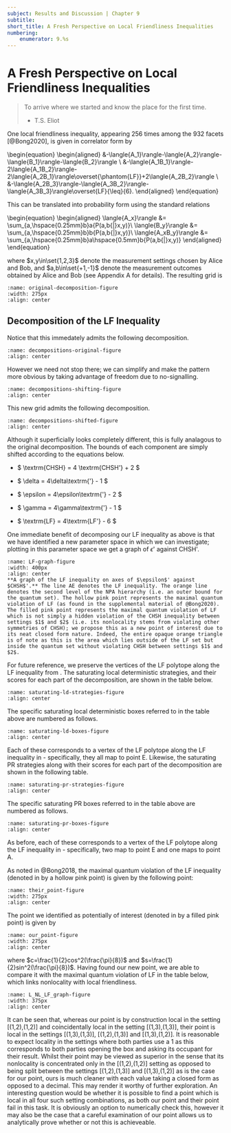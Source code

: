 ```yaml
---
subject: Results and Discussion | Chapter 9
subtitle:
short_title: A Fresh Perspective on Local Friendliness Inequalities
numbering: 
    enumerator: 9.%s
---
```


# A Fresh Perspective on Local Friendliness Inequalities

> To arrive where we started and know the place for the first time.
> - T.S. Eliot

One local friendliness inequality, appearing 256 times among the 932 facets [@Bong2020], is given in correlator form by

\begin{equation}
\begin{aligned}
    &-\langle{A_1}\rangle-\langle{A_2}\rangle-\langle{B_1}\rangle-\langle{B_2}\rangle \\
    &-\langle{A_1B_1}\rangle-2\langle{A_1B_2}\rangle-2\langle{A_2B_1}\rangle\overset{\phantom{LF}}+2\langle{A_2B_2}\rangle \\
    &-\langle{A_2B_3}\rangle-\langle{A_3B_2}\rangle-\langle{A_3B_3}\rangle\overset{LF}{\leq}{6}.
\end{aligned}
\end{equation}

This can be translated into probability form using the standard relations

\begin{equation}
\begin{aligned}
    \langle{A_x}\rangle &= \sum_{a,\hspace{0.25mm}b}a{P(a,b{|}x,y)}\\
    \langle{B_y}\rangle &= \sum_{a,\hspace{0.25mm}b}b{P(a,b{|}x,y)}\\
    \langle{A_xB_y}\rangle &= \sum_{a,\hspace{0.25mm}b}a\hspace{0.5mm}b{P(a,b{|}x,y)}
\end{aligned}
\end{equation}

where $x,y\in\set{1,2,3}$ denote the measurement settings chosen by Alice and Bob, and $a,b\in\set{+1,-1}$ denote the measurement outcomes obtained by Alice and Bob (see Appendix A for details). The resulting grid is

```{figure} LF-grid-original.JPG
:name: original-decomposition-figure
:width: 275px
:align: center
```

## Decomposition of the LF Inequality

Notice that this immedately admits the following decomposition.

```{figure} decompositions-original.JPG
:name: decompositions-original-figure
:align: center
```

However we need not stop there; we can simplify and make the pattern more obvious by taking advantage of freedom due to no-signalling.

```{figure} decompositions-shifting.JPG
:name: decompositions-shifting-figure
:align: center
```

This new grid admits the following decomposition. 

```{figure} decompositions-shifted.JPG
:name: decompositions-shifted-figure
:align: center
```
Although it superficially looks completely different, this is fully analagous to the original decomposition. The bounds of each component are simply shifted according to the equations below.

- $ \textrm{CHSH} = 4 \textrm{CHSH'} + 2 $

- $ \delta = 4\delta\textrm{'} - 1 $

- $ \epsilon = 4\epsilon\textrm{'} - 2 $

- $ \gamma = 4\gamma\textrm{'} - 1 $

- $ \textrm{LF} = 4\textrm{LF'} - 6 $

One immediate benefit of decomposing our LF inequality as above is that we have identified a new parameter space in which we can investigate; plotting in this parameter space we get a graph of $\epsilon$' against CHSH'.

```{figure} LFgraph.JPG
:name: LF-graph-figure
:width: 400px
:align: center
**A graph of the LF inequality on axes of $\epsilon$' against $CHSH$'.** The line AE denotes the LF inequality. The orange line denotes the second level of the NPA hierarchy (i.e. an outer bound for the quantum set). The hollow pink point represents the maximal quantum violation of LF (as found in the supplemental material of @Bong2020). The filled pink point represents the maximal quantum violation of LF which is not simply a hidden violation of the CHSH inequality between settings $1$ and $2$ (i.e. its nonlocality stems from violating other symmetries of CHSH); we propose this as a new point of interest due to its neat closed form nature. Indeed, the entire opaque orange triangle is of note as this is the area which lies outside of the LF set but inside the quantum set without violating CHSH between settings $1$ and $2$.
```

For future reference, we preserve the vertices of the LF polytope along the LF inequality from [](#LF-graph-figure). The saturating local deterministic strategies, and their scores for each part of the decomposition, are shown in the table below.

```{figure} saturating-ld-strategies.JPG
:name: saturating-ld-strategies-figure
:align: center
```

The specific saturating local deterministic boxes referred to in the table above are numbered as follows. 

```{figure} saturating-ld-boxes.JPG
:name: saturating-ld-boxes-figure
:align: center
```

Each of these corresponds to a vertex of the LF polytope along the LF inequality in [](#LF-graph-figure) - specifically, they all map to point E. Likewise, the saturating PR strategies along with their scores for each part of the decomposition are shown in the following table. 

```{figure} saturating-pr-strategies.JPG
:name: saturating-pr-strategies-figure
:align: center
```

The specific saturating PR boxes referred to in the table above are numbered as follows.

```{figure} saturating-pr-boxes.JPG
:name: saturating-pr-boxes-figure
:align: center
```

As before, each of these corresponds to a vertex of the LF polytope along the LF inequality in [](#LF-graph-figure) - specifically, two map to point E and one maps to point A.

As noted in @Bong2018, the maximal quantum violation of the LF inequality (denoted in [](#LF-graph-figure) by a hollow pink point) is given by the following point:

```{figure} their_point.JPG
:name: their_point-figure
:width: 275px
:align: center
```

The point we identified as potentially of interest (denoted in [](#LF-graph-figure) by a filled pink point) is given by

```{figure} our_point.JPG
:name: our_point-figure
:width: 275px
:align: center
```

where $c=\frac{1}{2}cos^2(\frac{\pi}{8})$ and $s=\frac{1}{2}sin^2(\frac{\pi}{8})$.  Having found our new point, we are able to compare it with the maximal quantum violation of LF in the table below, which links nonlocality with local friendliness.

```{figure} L_NL_LF_graph.JPG
:name: L_NL_LF_graph-figure
:width: 375px
:align: center
```

It can be seen that, whereas our point is by construction local in the setting [(1,2),(1,2)] and coincidentally local in the setting [(1,3),(1,3)], their point is local in the settings [(1,3),(1,3)], [(1,2),(1,3)] and [(1,3),(1,2)]. It is reasonable to expect locality in the settings where both parties use a $1$ as this corresponds to both parties opening the box and asking its occupant for their result. Whilst their point may be viewed as superior in the sense that its nonlocality is concentrated only in the [(1,2),(1,2)] setting as opposed to being split between the settings [(1,2),(1,3)] and [(1,3),(1,2)] as is the case for our point, ours is much cleaner with each value taking a closed form as opposed to a decimal. This may render it worthy of further exploration. An interesting question would be whether it is possible to find a point which is local in all four such setting combinations, as both our point and their point fail in this task. It is obviously an option to numerically check this, however it may also be the case that a careful examination of our point allows us to analytically prove whether or not this is achieveable.



